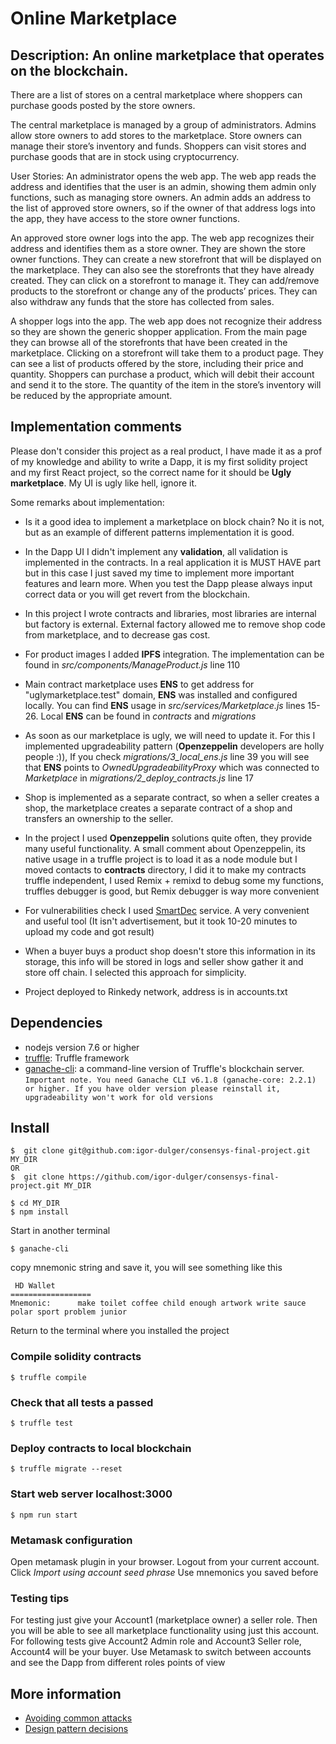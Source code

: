 # Online Marketplace

## Description: An online marketplace that operates on the blockchain.

There are a list of stores on a central marketplace where shoppers can purchase
goods posted by the store owners.

The central marketplace is managed by a group of administrators.
Admins allow store owners to add stores to the marketplace. Store owners can
manage their store’s inventory and funds. Shoppers can visit stores and purchase
goods that are in stock using cryptocurrency.

User Stories:
An administrator opens the web app. The web app reads the address and identifies
that the user is an admin, showing them admin only functions, such as managing
store owners. An admin adds an address to the list of approved store owners, so
if the owner of that address logs into the app, they have access to the store
owner functions.

An approved store owner logs into the app. The web app recognizes their address
and identifies them as a store owner. They are shown the store owner functions.
They can create a new storefront that will be displayed on the marketplace.
They can also see the storefronts that they have already created. They can
click on a storefront to manage it. They can add/remove products to the
storefront or change any of the products’ prices. They can also withdraw any
funds that the store has collected from sales.

A shopper logs into the app. The web app does not recognize their address so
they are shown the generic shopper application. From the main page they can
browse all of the storefronts that have been created in the marketplace.
Clicking on a storefront will take them to a product page. They can see a list
of products offered by the store, including their price and quantity. Shoppers
can purchase a product, which will debit their account and send it to the store.
The quantity of the item in the store’s inventory will be reduced by the appropriate amount.

## Implementation comments

Please don't consider this project as a real product, I have made it as a prof
of my knowledge and ability to write a Dapp, it is my first solidity
project and my first React project, so the correct name for it should
be **Ugly marketplace**. My UI is ugly like hell, ignore it.

Some remarks about implementation:

- Is it a good idea to implement a marketplace on block chain? No it is not,
but as an example of different patterns implementation it is good.  

- In the Dapp UI I didn't implement any **validation**, all validation is implemented
in the contracts. In a real application it is MUST HAVE part but in this case I
just saved my time to implement more important features and learn more. When you
test the Dapp please always input correct data or you will get revert from the blockchain.

- In this project I wrote contracts and libraries, most libraries are internal
but factory is external. External factory allowed me to remove shop code from
marketplace, and to decrease gas cost.

- For product images I added **IPFS** integration. The implementation can be
found in _src/components/ManageProduct.js_ line 110

- Main contract marketplace uses **ENS** to get address for "uglymarketplace.test"
domain, **ENS** was installed and configured locally. You can find **ENS** usage
in _src/services/Marketplace.js_ lines 15-26. Local **ENS** can be found
in _contracts_ and _migrations_

- As soon as our marketplace is ugly, we will need to update it. For this
I implemented upgradeability pattern
(**Openzeppelin** developers are holly people :)), If you check _migrations/3_local_ens.js_ line 39 you will see that **ENS** points to _OwnedUpgradeabilityProxy_ which was connected to _Marketplace_ in _migrations/2_deploy_contracts.js_ line 17

- Shop is implemented as a separate contract, so when a seller creates a shop,
the marketplace creates a separate contract of a shop and transfers an ownership
 to the seller.

- In the project I used **Openzeppelin** solutions quite often, they provide
many useful functionality. A small comment about Openzeppelin, its native usage
in a truffle project is to load it as a node module but I moved contacts to
**contracts** directory, I did it to make my contracts truffle independent, I
used Remix + remixd to debug some my functions, truffles debugger is good, but
Remix debugger is way more convenient

- For vulnerabilities check I used [SmartDec](https://tool.smartdec.net/) service.
A very convenient and useful tool (It isn't advertisement, but it took 10-20
minutes to upload my code and got result)

- When a buyer buys a product shop doesn't store this information in its storage,
this info will be stored in logs and seller show gather it and store off chain. I
selected this approach for simplicity.

- Project deployed to Rinkedy network, address is in accounts.txt



## Dependencies
+ nodejs version 7.6 or higher
+  [truffle](https://github.com/trufflesuite/truffle): Truffle framework
+  [ganache-cli](https://github.com/trufflesuite/ganache-cli): a command-line
version of Truffle's blockchain server.
``Important note. You need Ganache CLI v6.1.8 (ganache-core: 2.2.1) or higher. If you have older version please reinstall it, upgradeability won't work for old versions``


## Install

```
$  git clone git@github.com:igor-dulger/consensys-final-project.git MY_DIR
OR
$  git clone https://github.com/igor-dulger/consensys-final-project.git MY_DIR
```

```
$ cd MY_DIR
$ npm install
```
 Start in another terminal

 ```
 $ ganache-cli
 ```

 copy mnemonic string and save it, you will see something like this  

 ```
  HD Wallet
 ==================
 Mnemonic:      make toilet coffee child enough artwork write sauce polar sport problem junior
 ```
 Return to the terminal where you installed the project

### Compile solidity contracts
```
$ truffle compile
```

### Check that all tests a passed
```
$ truffle test
```

### Deploy contracts to local blockchain
```
$ truffle migrate --reset
```

### Start web server localhost:3000
```
$ npm run start
```

### Metamask configuration
Open metamask plugin in your browser. Logout from your current account. Click
*Import using account seed phrase*
Use mnemonics you saved before

### Testing tips
For testing just give your Account1 (marketplace owner) a seller role. Then
you will be able to see all marketplace functionality using just this account.
For following tests give Account2 Admin role and Account3 Seller role, Account4
will be your buyer. Use Metamask to switch between accounts and see the Dapp from
different roles points of view   

## More information

+ [Avoiding common attacks](https://github.com/igor-dulger/consensys-final-project/blob/master/avoiding_common_attacks.md)
+ [Design pattern decisions](https://github.com/igor-dulger/consensys-final-project/blob/master/design_pattern_desicions.md)
